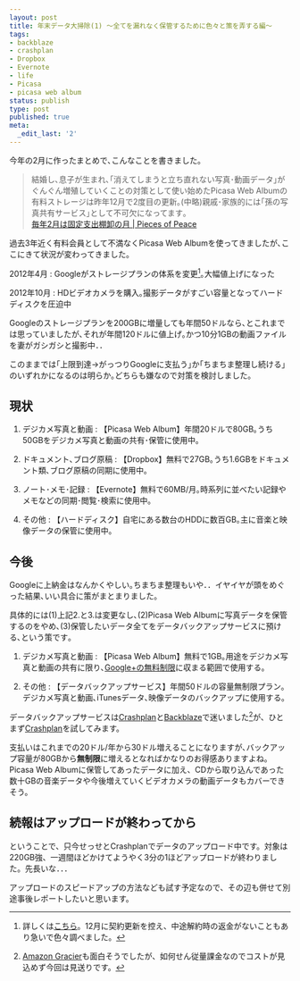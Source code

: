 ```yaml
---
layout: post
title: 年末データ大掃除(1) ～全てを漏れなく保管するために色々と策を弄する編～
tags:
- backblaze
- crashplan
- Dropbox
- Evernote
- life
- Picasa
- picasa web album
status: publish
type: post
published: true
meta:
  _edit_last: '2'
---
```

今年の2月に作ったまとめで､こんなことを書きました｡

> 結婚し､息子が生まれ､｢消えてしまうと立ち直れない写真･動画データ｣がぐんぐん増殖していくことの対策として使い始めたPicasa Web Albumの有料ストレージは昨年12月で2度目の更新｡(中略)親戚･家族的には｢孫の写真共有サービス｣として不可欠になってます｡  
[毎年2月は固定支出棚卸の月 | Pieces of Peace][01]

過去3年近く有料会員として不満なくPicasa Web Albumを使ってきましたが､ここにきて状況が変わってきました｡

2012年4月
:	Googleがストレージプランの体系を変更[^01]｡大幅値上げになった

2012年10月
:	HDビデオカメラを購入｡撮影データがすごい容量となってハードディスクを圧迫中

Googleのストレージプランを200GBに増量しても年間50ドルなら､とこれまでは思っていましたが､それが年間120ドルに値上げ｡かつ10分1GBの動画ファイルを妻がガシガシと撮影中．．

このままでは｢上限到達→がっつりGoogleに支払う｣か｢ちまちま整理し続ける｣のいずれかになるのは明らか｡どちらも嫌なので対策を検討しました｡

## 現状

1. デジカメ写真と動画
:	【Picasa Web Album】年間20ドルで80GB｡うち50GBをデジカメ写真と動画の共有･保管に使用中｡

2. ドキュメント､ブログ原稿
:	【Dropbox】無料で27GB｡うち1.6GBをドキュメント類､ブログ原稿の同期に使用中｡

3. ノート･メモ･記録
:	【Evernote】無料で60MB/月｡時系列に並べたい記録やメモなどの同期･閲覧･検索に使用中｡

4. その他
:	【ハードディスク】自宅にある数台のHDDに数百GB｡主に音楽と映像データの保管に使用中｡

## 今後

Googleに上納金はなんかくやしい｡ちまちま整理もいや．．イヤイヤが頭をめぐった結果､いい具合に策がまとまりました｡

具体的には(1)上記2.と3.は変更なし､(2)Picasa Web Albumに写真データを保管するのをやめ､(3)保管したいデータ全てをデータバックアップサービスに預ける､という策です｡

1. デジカメ写真と動画
:	【Picasa Web Album】無料で1GB｡用途をデジカメ写真と動画の共有に限り､[Google+の無料制限][05]に収まる範囲で使用する｡

4. その他
:	【データバックアップサービス】年間50ドルの容量無制限プラン｡デジカメ写真と動画､iTunesデータ､映像データのバックアップに使用する｡

データバックアップサービスは[Crashplan][02]と[Backblaze][03]で迷いました[^02]が、ひとまず[Crashplan][02]を試してみます。

支払いはこれまでの20ドル/年から30ドル増えることになりますが､バックアップ容量が80GBから**無制限**に増えるとなればかなりのお得感ありますよね｡Picasa Web Albumに保管してあったデータに加え、CDから取り込んであった数十GBの音楽データや今後増えていくビデオカメラの動画データもカバーできそう。

## 続報はアップロードが終わってから

ということで、只今せっせとCrashplanでデータのアップロード中です。対象は220GB強、一週間ほどかけてようやく3分の1ほどアップロードが終わりました。先長いな．．．

アップロードのスピードアップの方法なども試す予定なので、その辺も併せて別途事後レポートしたいと思います。


[01]:http://blog.harupong.com/2012/02/taking_inventory_of_internet_on_every_february/
[02]:http://www.crashplan.com/
[03]:http://www.backblaze.com/ja_JP/
[04]:http://aws.amazon.com/jp/glacier/
[05]:http://support.google.com/picasa/bin/answer.py?hl=ja&answer=1224181
[06]:http://support.google.com/drive/bin/answer.py?hl=ja&answer=39567&p=butter_old_storage

[^01]:詳しくは[こちら][06]。12月に契約更新を控え、中途解約時の返金がないこともあり急いで色々調べました。

[^02]:[Amazon Gracier][04]も面白そうでしたが、如何せん従量課金なのでコストが見込めず今回は見送りです。
